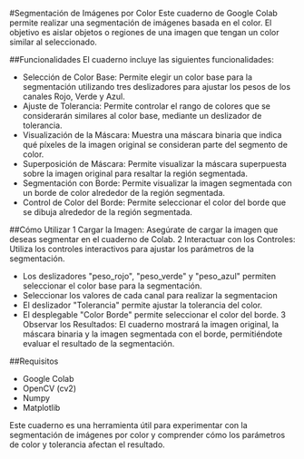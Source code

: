 #Segmentación de Imágenes por Color
Este cuaderno de Google Colab permite realizar una segmentación de imágenes basada en el color. El objetivo es aislar objetos o regiones de una imagen que tengan un color similar al seleccionado.

##Funcionalidades
El cuaderno incluye las siguientes funcionalidades:
* Selección de Color Base: Permite elegir un color base para la segmentación utilizando tres deslizadores para ajustar los pesos de los canales Rojo, Verde y Azul.
* Ajuste de Tolerancia: Permite controlar el rango de colores que se considerarán similares al color base, mediante un deslizador de tolerancia.
* Visualización de la Máscara: Muestra una máscara binaria que indica qué píxeles de la imagen original se consideran parte del segmento de color.
* Superposición de Máscara: Permite visualizar la máscara superpuesta sobre la imagen original para resaltar la región segmentada.
* Segmentación con Borde: Permite visualizar la imagen segmentada con un borde de color alrededor de la región segmentada.
* Control de Color del Borde: Permite seleccionar el color del borde que se dibuja alrededor de la región segmentada.

##Cómo Utilizar
1 Cargar la Imagen: Asegúrate de cargar la imagen que deseas segmentar en el cuaderno de Colab.
2 Interactuar con los Controles: Utiliza los controles interactivos para ajustar los parámetros de la segmentación.
  * Los deslizadores "peso_rojo", "peso_verde" y "peso_azul" permiten seleccionar el color base para la segmentación.
  * Seleccionar los valores de cada canal para realizar la segmentacion
  * El deslizador "Tolerancia" permite ajustar la tolerancia del color.
  * El desplegable "Color Borde" permite seleccionar el color del borde.
3 Observar los Resultados: El cuaderno mostrará la imagen original, la máscara binaria y la imagen segmentada con el borde, permitiéndote evaluar el resultado de la segmentación.

##Requisitos
* Google Colab
* OpenCV (cv2)
* Numpy
* Matplotlib

Este cuaderno es una herramienta útil para experimentar con la segmentación de imágenes por color y comprender cómo los parámetros de color y tolerancia afectan el resultado.
